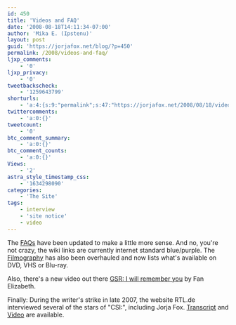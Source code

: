 ```yaml
---
id: 450
title: 'Videos and FAQ'
date: '2008-08-18T14:11:34-07:00'
author: 'Mika E. (Ipstenu)'
layout: post
guid: 'https://jorjafox.net/blog/?p=450'
permalink: /2008/videos-and-faq/
ljxp_comments:
    - '0'
ljxp_privacy:
    - '0'
tweetbackscheck:
    - '1259643799'
shorturls:
    - 'a:4:{s:9:"permalink";s:47:"https://jorjafox.net/2008/08/18/videos-and-faq/";s:7:"tinyurl";s:25:"http://tinyurl.com/nfkm6j";s:4:"isgd";s:18:"http://is.gd/53mEv";s:5:"bitly";s:20:"http://bit.ly/7vylRE";}'
twittercomments:
    - 'a:0:{}'
tweetcount:
    - '0'
btc_comment_summary:
    - 'a:0:{}'
btc_comment_counts:
    - 'a:0:{}'
Views:
    - '2'
astra_style_timestamp_css:
    - '1634298090'
categories:
    - 'The Site'
tags:
    - interview
    - 'site notice'
    - video
---
```


The <a href="https://jorjafox.net/wiki/FAQ">FAQs</a> have been updated to make a little more sense.  And no, you're not crazy, the wiki links are currently internet standard blue/purple. The <a href="https://jorjafox.net/wiki/Filmography">Filmography</a> has also been overhauled and now lists what's available on DVD, VHS or Blu-ray.

Also, there's a new video out there <a href="http://www.youtube.com/watch?v=s0EnKa0ChEA">GSR: I will remember you</a> by Fan Elizabeth.

Finally: During the writer's strike in late 2007, the website RTL.de interviewed several of the stars of "CSI:", including Jorja Fox.  <a href="https://jorjafox.net/wiki/RTL.de_-_website_interview_(November_2007)">Transcript</a> and <a href="http://www.rtl.de/tv/tv_968716.php">Video</a> are available.
